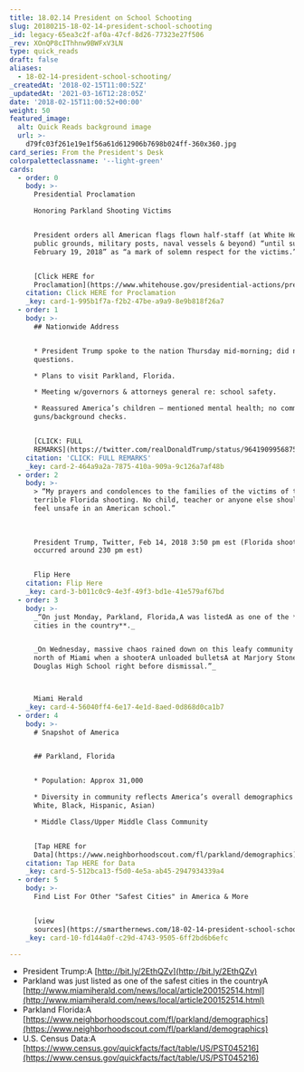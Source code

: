 ```yaml
---
title: 18.02.14 President on School Schooting
slug: 20180215-18-02-14-president-school-schooting
_id: legacy-65ea3c2f-af0a-47cf-8d26-77323e27f506
_rev: XOnQP8cIThhnw9BWFxV3LN
type: quick_reads
draft: false
aliases:
  - 18-02-14-president-school-schooting/
_createdAt: '2018-02-15T11:00:52Z'
_updatedAt: '2021-03-16T12:28:05Z'
date: '2018-02-15T11:00:52+00:00'
weight: 50
featured_image:
  alt: Quick Reads background image
  url: >-
    d79fc03f261e19e1f56a61d612906b7698b024ff-360x360.jpg
card_series: From the President's Desk
colorpaletteclassname: '--light-green'
cards:
  - order: 0
    body: >-
      Presidential Proclamation  

      Honoring Parkland Shooting Victims


      President orders all American flags flown half-staff (at White House,
      public grounds, military posts, naval vessels & beyond) “until sunset,
      February 19, 2018” as “a mark of solemn respect for the victims.”


      [Click HERE for
      Proclamation](https://www.whitehouse.gov/presidential-actions/presidential-proclamation-honoring-victims-tragedy-parkland-florida/)
    citation: Click HERE for Proclamation
    _key: card-1-995b1f7a-f2b2-47be-a9a9-8e9b818f26a7
  - order: 1
    body: >-
      ## Nationwide Address


      * President Trump spoke to the nation Thursday mid-morning; did not take
      questions.

      * Plans to visit Parkland, Florida.

      * Meeting w/governors & attorneys general re: school safety.

      * Reassured America’s children – mentioned mental health; no comment on
      guns/background checks.


      [CLICK: FULL
      REMARKS](https://twitter.com/realDonaldTrump/status/964190995687591936)
    citation: 'CLICK: FULL REMARKS'
    _key: card-2-464a9a2a-7875-410a-909a-9c126a7af48b
  - order: 2
    body: >-
      > “My prayers and condolences to the families of the victims of the
      terrible Florida shooting. No child, teacher or anyone else should ever
      feel unsafe in an American school.”  
        
        
        
      President Trump, Twitter, Feb 14, 2018 3:50 pm est (Florida shooting
      occurred around 230 pm est)


      Flip Here
    citation: Flip Here
    _key: card-3-b011c0c9-4e3f-49f3-bd1e-41e579af67bd
  - order: 3
    body: >-
      _“On just Monday, Parkland, Florida,A was listedA as one of the **safest
      cities in the country**._


      _On Wednesday, massive chaos rained down on this leafy community an hour
      north of Miami when a shooterA unloaded bulletsA at Marjory Stoneman
      Douglas High School right before dismissal.”_  



      Miami Herald
    _key: card-4-56040ff4-6e17-4e1d-8aed-0d868d0ca1b7
  - order: 4
    body: >-
      # Snapshot of America


      ## Parkland, Florida


      * Population: Approx 31,000

      * Diversity in community reflects America’s overall demographics (majority
      White, Black, Hispanic, Asian)

      * Middle Class/Upper Middle Class Community


      [Tap HERE for
      Data](https://www.neighborhoodscout.com/fl/parkland/demographics)
    citation: Tap HERE for Data
    _key: card-5-512bca13-f5d0-4e5a-ab45-2947934339a4
  - order: 5
    body: >-
      Find List For Other "Safest Cities" in America & More


      [view
      sources](https://smarthernews.com/18-02-14-president-school-schooting/)
    _key: card-10-fd144a0f-c29d-4743-9505-6ff2bd6b6efc

---
```

* President Trump:A [http://bit.ly/2EthQZv](http://bit.ly/2EthQZv)
* Parkland was just listed as one of the safest cities in the countryA [http://www.miamiherald.com/news/local/article200152514.html](http://www.miamiherald.com/news/local/article200152514.html)
* Parkland Florida:A [https://www.neighborhoodscout.com/fl/parkland/demographics](https://www.neighborhoodscout.com/fl/parkland/demographics)
* U.S. Census Data:A [https://www.census.gov/quickfacts/fact/table/US/PST045216](https://www.census.gov/quickfacts/fact/table/US/PST045216)